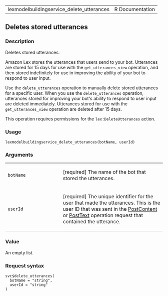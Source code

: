 <table style="width: 100%;">
<tbody>
<tr class="odd">
<td>lexmodelbuildingservice_delete_utterances</td>
<td style="text-align: right;">R Documentation</td>
</tr>
</tbody>
</table>

## Deletes stored utterances

### Description

Deletes stored utterances.

Amazon Lex stores the utterances that users send to your bot. Utterances
are stored for 15 days for use with the `get_utterances_view` operation,
and then stored indefinitely for use in improving the ability of your
bot to respond to user input.

Use the `delete_utterances` operation to manually delete stored
utterances for a specific user. When you use the `delete_utterances`
operation, utterances stored for improving your bot's ability to respond
to user input are deleted immediately. Utterances stored for use with
the `get_utterances_view` operation are deleted after 15 days.

This operation requires permissions for the `lex:DeleteUtterances`
action.

### Usage

    lexmodelbuildingservice_delete_utterances(botName, userId)

### Arguments

<table>
<colgroup>
<col style="width: 35%" />
<col style="width: 65%" />
</colgroup>
<tbody>
<tr class="odd">
<td><code
id="lexmodelbuildingservice_delete_utterances_:_botName">botName</code></td>
<td><p>[required] The name of the bot that stored the
utterances.</p></td>
</tr>
<tr class="even">
<td><code
id="lexmodelbuildingservice_delete_utterances_:_userId">userId</code></td>
<td><p>[required] The unique identifier for the user that made the
utterances. This is the user ID that was sent in the <a
href="https://docs.aws.amazon.com/lex/latest/dg/API_runtime_PostContent.html">PostContent</a>
or <a
href="https://docs.aws.amazon.com/lex/latest/dg/API_runtime_PostText.html">PostText</a>
operation request that contained the utterance.</p></td>
</tr>
</tbody>
</table>

### Value

An empty list.

### Request syntax

    svc$delete_utterances(
      botName = "string",
      userId = "string"
    )
